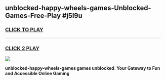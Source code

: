 
## unblocked-happy-wheels-games-Unblocked-Games-Free-Play #j5l9u
<h3>
<a href="https://us.freeplayer.one?title=unblocked-happy-wheels-games&ref=9M">CLICK TO PLAY</a></h3>
<hr>

<h3>
<a href="https://us.freeplayer.one?title=unblocked-happy-wheels-games&ref=9M">CLICK 2 PLAY</a>
  
</h3>

<a href="https://us.freeplayer.one?title=unblocked-happy-wheels-games&ref=9M"><img src="https://clearcache.store/games.png"></a>


**unblocked-happy-wheels-games games unblocked: Your Gateway to Fun and Accessible Online Gaming**
